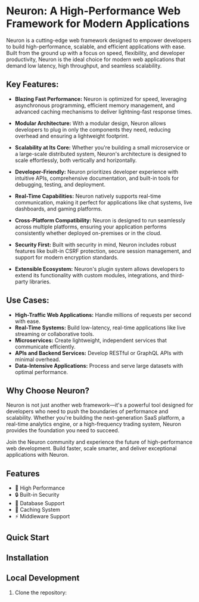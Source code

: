 # Neuron: A High-Performance Web Framework for Modern Applications

Neuron is a cutting-edge web framework designed to empower developers to build high-performance, scalable, and efficient applications with ease. Built from the ground up with a focus on speed, flexibility, and developer productivity, Neuron is the ideal choice for modern web applications that demand low latency, high throughput, and seamless scalability.

## Key Features:

- **Blazing Fast Performance:** Neuron is optimized for speed, leveraging asynchronous programming, efficient memory management, and advanced caching mechanisms to deliver lightning-fast response times.

- **Modular Architecture:** With a modular design, Neuron allows developers to plug in only the components they need, reducing overhead and ensuring a lightweight footprint.

- **Scalability at Its Core:** Whether you're building a small microservice or a large-scale distributed system, Neuron's architecture is designed to scale effortlessly, both vertically and horizontally.

- **Developer-Friendly:** Neuron prioritizes developer experience with intuitive APIs, comprehensive documentation, and built-in tools for debugging, testing, and deployment.

- **Real-Time Capabilities:** Neuron natively supports real-time communication, making it perfect for applications like chat systems, live dashboards, and gaming platforms.

- **Cross-Platform Compatibility:** Neuron is designed to run seamlessly across multiple platforms, ensuring your application performs consistently whether deployed on-premises or in the cloud.

- **Security First:** Built with security in mind, Neuron includes robust features like built-in CSRF protection, secure session management, and support for modern encryption standards.

- **Extensible Ecosystem:** Neuron's plugin system allows developers to extend its functionality with custom modules, integrations, and third-party libraries.

## Use Cases:

- **High-Traffic Web Applications:** Handle millions of requests per second with ease.
- **Real-Time Systems:** Build low-latency, real-time applications like live streaming or collaborative tools.
- **Microservices:** Create lightweight, independent services that communicate efficiently.
- **APIs and Backend Services:** Develop RESTful or GraphQL APIs with minimal overhead.
- **Data-Intensive Applications:** Process and serve large datasets with optimal performance.

## Why Choose Neuron?

Neuron is not just another web framework—it's a powerful tool designed for developers who need to push the boundaries of performance and scalability. Whether you're building the next-generation SaaS platform, a real-time analytics engine, or a high-frequency trading system, Neuron provides the foundation you need to succeed.

Join the Neuron community and experience the future of high-performance web development. Build faster, scale smarter, and deliver exceptional applications with Neuron.


## Features

- 🚀 High Performance
- 🔒 Built-in Security
- 💾 Database Support
- 🔄 Caching System
- ⚡ Middleware Support

## Quick Start

## Installation

## Local Development

1. Clone the repository: